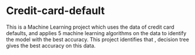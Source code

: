 # Credit-card-default
This is a Machine Learning project which uses the data of credit card defaults, and applies 5 machine learning algorithms on the data to identify the model with the best accuracy.  This project identifies that , decision tree gives the best accuracy on this data.
